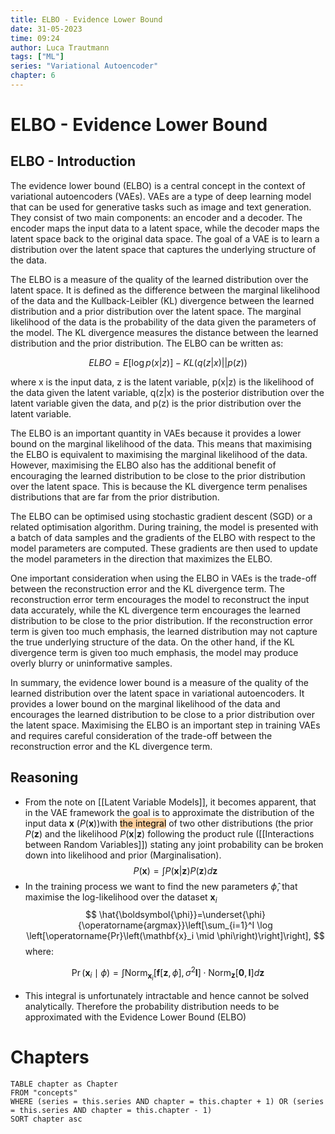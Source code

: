 ```yaml
---
title: ELBO - Evidence Lower Bound
date: 31-05-2023
time: 09:24
author: Luca Trautmann
tags: ["ML"]
series: "Variational Autoencoder"
chapter: 6
---
```


# ELBO - Evidence Lower Bound
## ELBO - Introduction
The evidence lower bound (ELBO) is a central concept in the context of variational autoencoders (VAEs). VAEs are a type of deep learning model that can be used for generative tasks such as image and text generation. They consist of two main components: an encoder and a decoder. The encoder maps the input data to a latent space, while the decoder maps the latent space back to the original data space. The goal of a VAE is to learn a distribution over the latent space that captures the underlying structure of the data.

The ELBO is a measure of the quality of the learned distribution over the latent space. It is defined as the difference between the marginal likelihood of the data and the Kullback-Leibler (KL) divergence between the learned distribution and a prior distribution over the latent space. The marginal likelihood of the data is the probability of the data given the parameters of the model. The KL divergence measures the distance between the learned distribution and the prior distribution. The ELBO can be written as:

$$ELBO = E[\log p(x|z)] - KL(q(z|x) || p(z))$$

where x is the input data, z is the latent variable, p(x|z) is the likelihood of the data given the latent variable, q(z|x) is the posterior distribution over the latent variable given the data, and p(z) is the prior distribution over the latent variable.

The ELBO is an important quantity in VAEs because it provides a lower bound on the marginal likelihood of the data. This means that maximising the ELBO is equivalent to maximising the marginal likelihood of the data. However, maximising the ELBO also has the additional benefit of encouraging the learned distribution to be close to the prior distribution over the latent space. This is because the KL divergence term penalises distributions that are far from the prior distribution.

The ELBO can be optimised using stochastic gradient descent (SGD) or a related optimisation algorithm. During training, the model is presented with a batch of data samples and the gradients of the ELBO with respect to the model parameters are computed. These gradients are then used to update the model parameters in the direction that maximizes the ELBO.

One important consideration when using the ELBO in VAEs is the trade-off between the reconstruction error and the KL divergence term. The reconstruction error term encourages the model to reconstruct the input data accurately, while the KL divergence term encourages the learned distribution to be close to the prior distribution. If the reconstruction error term is given too much emphasis, the learned distribution may not capture the true underlying structure of the data. On the other hand, if the KL divergence term is given too much emphasis, the model may produce overly blurry or uninformative samples.

In summary, the evidence lower bound is a measure of the quality of the learned distribution over the latent space in variational autoencoders. It provides a lower bound on the marginal likelihood of the data and encourages the learned distribution to be close to a prior distribution over the latent space. Maximising the ELBO is an important step in training VAEs and requires careful consideration of the trade-off between the reconstruction error and the KL divergence term.

## Reasoning
- From the note on [[Latent Variable Models]], it becomes apparent, that in the VAE framework the goal is to approximate the distribution of the input data $\mathbf{x}$ ($P(\mathbf{x})$)with <mark style="background: #FFB86CA6;">the integral</mark> of two other distributions (the prior $P(\mathbf{z})$ and the likelihood $P(\mathbf{x} | \mathbf{z})$ following the product rule ([[Interactions between Random Variables]]) stating any joint probability can be broken down into likelihood and prior (Marginalisation). 
$$P(\mathbf{x}) =  \int P(\mathbf{x}|\mathbf{z})P(\mathbf{z})d\mathbf{z}$$
- In the training process we want to find the new parameters $\hat{\phi}$, that maximise the log-likelihood over the dataset $\mathbf{x}_i$ 
$$
\hat{\boldsymbol{\phi}}=\underset{\phi}{\operatorname{argmax}}\left[\sum_{i=1}^I \log \left[\operatorname{Pr}\left(\mathbf{x}_i \mid \phi\right)\right]\right],
$$
where:

$$
\operatorname{Pr}\left(\mathbf{x}_i \mid \phi\right)=\int \operatorname{Norm}_{\mathbf{x}_i}\left[\mathbf{f}[\mathbf{z}, \phi], \sigma^2 \mathbf{I}\right] \cdot \operatorname{Norm}_{\mathbf{z}}[\mathbf{0}, \mathbf{I}] d \mathbf{z}
$$

- This integral is unfortunately intractable and hence cannot be solved analytically. Therefore the probability distribution needs to be approximated with the Evidence Lower Bound (ELBO)

# Chapters
```dataview
TABLE chapter as Chapter
FROM "concepts"
WHERE (series = this.series AND chapter = this.chapter + 1) OR (series = this.series AND chapter = this.chapter - 1)
SORT chapter asc
```
